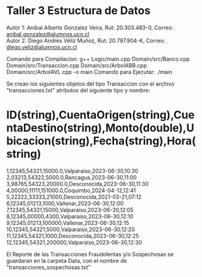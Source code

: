 # Taller 3 Estructura de Datos

Autor 1: Anibal Alberto Gonzalez Veira, Rut: 20.303.483-0, Correo: anibal.gonzalez@alumnos.ucn.cl                    
Autor 2: Diego Andrés Véliz Muñoz, Rut: 20.797.904-K, Correo: diego.veliz@alumnos.ucn.cl

Comando para Compilacion: g++ Logic/main.cpp Domain/src/Banco.cpp Domain/src/Transaccion.cpp Domain/src/ArbolABB.cpp Domain/src/ArbolAVL.cpp -o main
Comando para Ejecutar: ./main

Se crean los siguientes objetos del tipo Transaccion con el archivo "transacciones.txt" atributos del siguiente tipo y nombre:
# ID(string),CuentaOrigen(string),CuentaDestino(string),Monto(double),Ubicacion(string),Fecha(string),Hora(string)

1,12345,54321,15000.0,Valparaiso,2023-06-30,10:30
2,03213,54322,5000.0,Rancagua,2023-06-30,11:00
3,98765,54323,20000.0,Desconocida,2023-06-30,11:30
4,00000,11111,151000.0,Coquimbo,2024-04-12,12:41
5,22222,33333,21000,Desconocida,2021-03-21,07:12
6,12345,01213,1000,Vallenar,2023-06-30,12:00
7,12345,54321,15000,Valparaiso,2023-06-30,12:05
8,12345,00000,4300,Valparaiso,2023-06-30,12:10
9,12345,01213,100000,Vallenar,2023-06-30,12:15
10,12345,54321,5000,Valparaiso,2023-06-30,12:20
11,12345,54321,1000,Desconocida,2023-06-30,12:25
12,12345,54321,200000,Valparaiso,2023-06-30,12:30

El Reporte de las Transacciones Fraudolentas y/o Sospechosas se guardaran en la carpeta Data, con el nombre de "transacciones_sospechosas.txt"
